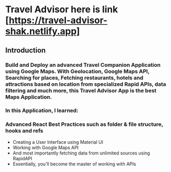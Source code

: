 # Travel Advisor here is link [https://travel-advisor-shak.netlify.app]
## Introduction

### Build and Deploy an advanced Travel Companion Application using Google Maps. With Geolocation, Google Maps API, Searching for places, Fetching restaurants, hotels and attractions based on location from specialized Rapid APIs, data filtering and much more, this Travel Advisor App is the best Maps Application.

### In this Application, I learned:

### Advanced React Best Practices such as folder & file structure, hooks and refs
* Creating a User Interface using Material UI
* Working with Google Maps API
* And most importantly fetching data from unlimited sources using RapidAPI
* Essentially, you'll become the master of working with APIs

